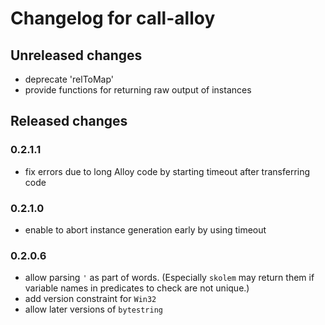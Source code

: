 # Changelog for call-alloy

## Unreleased changes

- deprecate 'relToMap'
- provide functions for returning raw output of instances

## Released changes

### 0.2.1.1

- fix errors due to long Alloy code by starting timeout after transferring code

### 0.2.1.0

- enable to abort instance generation early by using timeout

### 0.2.0.6

- allow parsing `'` as part of words.
  (Especially `skolem` may return them if variable names in predicates to check
  are not unique.)
- add version constraint for `Win32`
- allow later versions of `bytestring`
